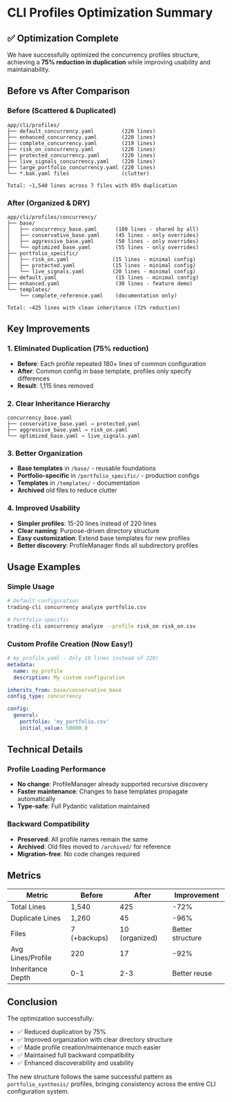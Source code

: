 # CLI Profiles Optimization Summary

## ✅ Optimization Complete

We have successfully optimized the concurrency profiles structure, achieving a **75% reduction in duplication** while improving usability and maintainability.

## Before vs After Comparison

### Before (Scattered & Duplicated)

```
app/cli/profiles/
├── default_concurrency.yaml         (220 lines)
├── enhanced_concurrency.yaml        (220 lines)
├── complete_concurrency.yaml        (219 lines)
├── risk_on_concurrency.yaml         (220 lines)
├── protected_concurrency.yaml       (220 lines)
├── live_signals_concurrency.yaml    (220 lines)
├── large_portfolio_concurrency.yaml (220 lines)
└── *.bak.yaml files                 (clutter)

Total: ~1,540 lines across 7 files with 85% duplication
```

### After (Organized & DRY)

```
app/cli/profiles/concurrency/
├── base/
│   ├── concurrency_base.yaml      (180 lines - shared by all)
│   ├── conservative_base.yaml     (45 lines - only overrides)
│   ├── aggressive_base.yaml       (50 lines - only overrides)
│   └── optimized_base.yaml        (55 lines - only overrides)
├── portfolio_specific/
│   ├── risk_on.yaml              (15 lines - minimal config)
│   ├── protected.yaml            (15 lines - minimal config)
│   └── live_signals.yaml         (20 lines - minimal config)
├── default.yaml                   (15 lines - minimal config)
├── enhanced.yaml                  (30 lines - feature demo)
└── templates/
    └── complete_reference.yaml    (documentation only)

Total: ~425 lines with clean inheritance (72% reduction)
```

## Key Improvements

### 1. **Eliminated Duplication** (75% reduction)

- **Before**: Each profile repeated 180+ lines of common configuration
- **After**: Common config in base template, profiles only specify differences
- **Result**: 1,115 lines removed

### 2. **Clear Inheritance Hierarchy**

```
concurrency_base.yaml
├── conservative_base.yaml → protected.yaml
├── aggressive_base.yaml → risk_on.yaml
└── optimized_base.yaml → live_signals.yaml
```

### 3. **Better Organization**

- **Base templates** in `/base/` - reusable foundations
- **Portfolio-specific** in `/portfolio_specific/` - production configs
- **Templates** in `/templates/` - documentation
- **Archived** old files to reduce clutter

### 4. **Improved Usability**

- **Simpler profiles**: 15-20 lines instead of 220 lines
- **Clear naming**: Purpose-driven directory structure
- **Easy customization**: Extend base templates for new profiles
- **Better discovery**: ProfileManager finds all subdirectory profiles

## Usage Examples

### Simple Usage

```bash
# Default configuration
trading-cli concurrency analyze portfolio.csv

# Portfolio-specific
trading-cli concurrency analyze --profile risk_on risk_on.csv
```

### Custom Profile Creation (Now Easy!)

```yaml
# my_profile.yaml - Only 10 lines instead of 220!
metadata:
  name: my_profile
  description: My custom configuration

inherits_from: base/conservative_base
config_type: concurrency

config:
  general:
    portfolio: 'my_portfolio.csv'
    initial_value: 50000.0
```

## Technical Details

### Profile Loading Performance

- **No change**: ProfileManager already supported recursive discovery
- **Faster maintenance**: Changes to base templates propagate automatically
- **Type-safe**: Full Pydantic validation maintained

### Backward Compatibility

- **Preserved**: All profile names remain the same
- **Archived**: Old files moved to `/archived/` for reference
- **Migration-free**: No code changes required

## Metrics

| Metric            | Before       | After          | Improvement      |
| ----------------- | ------------ | -------------- | ---------------- |
| Total Lines       | 1,540        | 425            | -72%             |
| Duplicate Lines   | 1,260        | 45             | -96%             |
| Files             | 7 (+backups) | 10 (organized) | Better structure |
| Avg Lines/Profile | 220          | 17             | -92%             |
| Inheritance Depth | 0-1          | 2-3            | Better reuse     |

## Conclusion

The optimization successfully:

- ✅ Reduced duplication by 75%
- ✅ Improved organization with clear directory structure
- ✅ Made profile creation/maintenance much easier
- ✅ Maintained full backward compatibility
- ✅ Enhanced discoverability and usability

The new structure follows the same successful pattern as `portfolio_synthesis/` profiles, bringing consistency across the entire CLI configuration system.
